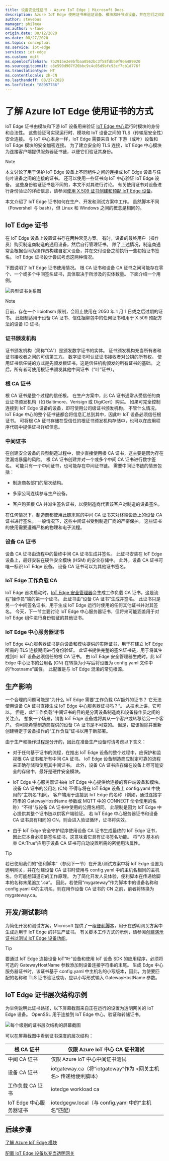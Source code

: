 ```yaml
---
title: 设备安全性证书 - Azure IoT Edge | Microsoft Docs
description: Azure IoT Edge 使用证书来验证设备、模块和叶节点设备，并在它们之间建立安全连接。
author: stevebus
manager: philmea
ms.author: v-tawe
origin.date: 08/12/2020
ms.date: 08/27/2020
ms.topic: conceptual
ms.service: iot-edge
services: iot-edge
ms.custom: mqtt
ms.openlocfilehash: 7b291be2e9bfbaa0562bc3f58fdbb9f90a489920
ms.sourcegitcommit: c8e590d907f20bbc9c4c05d9bfc93cf7cb1d776f
ms.translationtype: HT
ms.contentlocale: zh-CN
ms.lasthandoff: 08/27/2020
ms.locfileid: "88957786"
---
```

# <a name="understand-how-azure-iot-edge-uses-certificates"></a>了解 Azure IoT Edge 使用证书的方式

IoT Edge 证书由模块和下游 IoT 设备用来验证 [IoT Edge 中心](iot-edge-runtime.md#iot-edge-hub)运行时模块的身份和合法性。 这些验证可实现运行时、模块和 IoT 设备之间的 TLS（传输层安全性）安全连接。 与 IoT 中心本身一样，IoT Edge 需要来自 IoT 下游（或叶）设备和 IoT Edge 模块的安全加密连接。 为了建立安全的 TLS 连接，IoT Edge 中心模块为连接客户端提供服务器证书链，以便它们验证其身份。

>[!NOTE]
>本文讨论了用于保护 IoT Edge 设备上不同组件之间的连接或 IoT Edge 设备与任何叶设备之间的连接的证书。 还可以使用一些证书向 IoT 中心验证 IoT Edge 设备。 这些身份验证证书是不同的，本文不对其进行讨论。 有关使用证书对设备进行身份验证的详细信息，请参阅[使用 X.509 证书创建和预配 IoT Edge 设备](how-to-auto-provision-x509-certs.md)。

本文介绍了 IoT Edge 证书如何在生产、开发和测试方案中工作。 虽然脚本不同（Powershell 与 bash），但 Linux 和 Windows 之间的概念是相同的。

## <a name="iot-edge-certificates"></a>IoT Edge 证书

在 IoT Edge 设备上设置证书存在两种常见方案。 有时，设备的最终用户（操作员）购买制造商制造的通用设备，然后自行管理证书。 除了上述情况，制造商通常会根据合同为操作员构建自定义设备，并在交付设备之前执行一些初始证书签名。 IoT Edge 证书设计尝试考虑这两种情况。

下图说明了 IoT Edge 证书使用情况。 根 CA 证书和设备 CA 证书之间可能存在零个、一个或多个中间签名证书，具体取决于所涉及的实体数量。 下面介绍一个用例。

![典型证书关系图](./media/iot-edge-certs/edgeCerts-general.png)

> [!NOTE]
> 目前，存在一个 libiothsm 限制，会阻止使用在 2050 年 1 月 1 日或之后过期的证书。 此限制适用于设备 CA 证书、信任捆绑包中的任何证书和用于 X.509 预配方法的设备 ID 证书。

### <a name="certificate-authority"></a>证书颁发机构

证书颁发机构（简称“CA”）是颁发数字证书的实体。 证书颁发机构充当所有者和证书接收者之间的可信第三方。 数字证书可认证证书接收者对公钥的所有权。 使用证书信任链的方式是先颁发根证书，这是信任机构颁发的所有证书的基础。 之后，所有者可使用根证书颁发其他中间证书（“叶”证书）。

### <a name="root-ca-certificate"></a>根 CA 证书

根 CA 证书是整个过程的信任根。 在生产方案中，此 CA 证书通常从受信任的商业证书颁发机构（如 Baltimore、Verisign 或 DigiCert）购买。 如果可完全控制连接到 IoT Edge 设备的设备，即可使用公司级证书颁发机构。 不管什么情况，IoT Edge 中心的整个证书链都会将信息汇总到其中，因此叶 IoT 设备必须信任根证书。 可将根 CA 证书存储在受信任的根证书颁发机构存储中，也可以在应用程序代码中提供证书详细信息。

### <a name="intermediate-certificates"></a>中间证书

在创建安全设备的典型制造过程中，很少直接使用根 CA 证书，这主要是因为存在泄漏或暴露的风险。 根 CA 证书创建并对一个或多个中间 CA 证书进行数字签名。 可能只有一个中间证书，也可能存在中间证书链。 需要中间证书链的情景包括：

* 制造商各部门的层次结构。

* 多家公司连续参与生产设备。

* 客户购买根 CA 并派生签名证书，以便制造商代表该客户对制造的设备签名。

在任何情况下，制造商都使用此链末尾的中间 CA 证书来对终端设备上的设备 CA 证书进行签名。 一般情况下，这些中间证书受到制造厂商的严密保护。 这些证书的使用需要遵循严格的物理和电子流程。

### <a name="device-ca-certificate"></a>设备 CA 证书

设备 CA 证书由流程中的最终中间 CA 证书生成并签名。 此证书安装在 IoT Edge 设备上，最好安装在硬件安全模块 (HSM) 的安全存储中。 此外，设备 CA 证书可唯一标识 IoT Edge 设备。 设备 CA 证书可以为其他证书签名。

### <a name="iot-edge-workload-ca"></a>IoT Edge 工作负载 CA

IoT Edge 首次启动时，[IoT Edge 安全管理器](iot-edge-security-manager.md)会生成工作负载 CA 证书，这是流程“操作员”端的第一个证书。 此证书由“设备 CA 证书”生成并签名。 此证书只是另一个中间签名证书，用于生成 IoT Edge 运行时使用的任何其他证书并对其签名。 今天，下一节主要讨论 IoT Edge 中心服务器证书，但将来可能涵盖用于对 IoT Edge 组件进行身份验证的其他证书。

### <a name="iot-edge-hub-server-certificate"></a>IoT Edge 中心服务器证书

IoT Edge 中心服务器证书是向设备和模块提供的实际证书，用于在建立 IoT Edge 所需的 TLS 连接期间进行身份验证。 此证书提供完整的签名证书链，用于将其生成到叶 IoT 设备必须信任的根 CA 证书。 由 IoT Edge 安全管理器生成时，此 IoT Edge 中心证书的公用名 (CN) 在转换为小写后将设置为 config.yaml 文件中的“hostname”属性。 此配置是与 IoT Edge 混淆的常见根源。

## <a name="production-implications"></a>生产影响

一个合理的问题可能是“为什么 IoT Edge 需要‘工作负载 CA’额外的证书？ 它无法使用设备 CA 证书直接生成 IoT Edge 中心服务器证书吗？”。 从技术上讲，它可以。 但是，此“工作负载”中间证书的目的是分离设备制造商和设备操作员之间的关注点。 想象一个场景，销售 IoT Edge 设备或将其从一个客户或转移给另一个客户。 你可能希望制造商提供的设备 CA 证书是不可变的。 但是，应该擦除并重新创建特定于设备操作的“工作负载”证书以用于新部署。

由于生产和操作过程是分开的，因此在准备生产设备时请考虑以下含义：

* 对于任何基于证书的流程，在推出 IoT Edge 设备的整个过程中，应保护和监视根 CA 证书和所有中间 CA 证书。 IoT Edge 设备制造商应制定可靠的流程来正确存储和使用其中间证书。 此外，设备 CA 证书应存储在设备上尽可能安全的存储中，最好是硬件安全模块。

* IoT Edge 中心服务器证书由 IoT Edge 中心提供给连接的客户端设备和模块。 设备 CA 证书的公用名 (CN) 不得与将在 IoT Edge 设备上 config.yaml 中使用的“主机名”相同。 客户端用于连接到 IoT Edge 的名称（例如，通过连接字符串的 GatewayHostName 参数或 MQTT 中的 CONNECT 命令使用的名称）“不得”与设备 CA 证书中使用的公用名相同。 此限制是因为 IoT Edge 中心提供其整个证书链以供客户端验证。 若 IoT Edge 中心服务器证书和设备 CA 证书具有相同的 CN，则会进入验证循环，证书将失效。

* 由于 IoT Edge 安全守护程序使用设备 CA 证书生成最终的 IoT Edge 证书，因此它本身必须是签名证书，这意味着它具有证书签名功能。 将“V3 基本约束 CA:True”应用于设备 CA 证书可自动设置所需的密钥用法属性。

>[!Tip]
> 若已使用我们的“便利脚本”（参阅下一节）在开发/测试方案中将 IoT Edge 设置为透明网关，并在创建设备 CA 证书时使用与 config.yaml 中的主机名相同的主机名，你可能想知道它的工作原理。 为了简化开发人员体验，便利脚本在传递给脚本的名称末尾追加“.ca”。 因此，若使用“mygateway”作为脚本中的设备名称和 config.yaml 中的主机名，则在用作设备 CA 证书的 CN 之前，前者将转换为 mygateway.ca。

## <a name="devtest-implications"></a>开发/测试影响

为简化开发和测试方案，Microsoft 提供了一组[便利脚本](https://github.com/Azure/azure-iot-sdk-c/tree/master/tools/CACertificates)，用于在透明网关方案中生成适用于 IoT Edge 的非生产证书。 有关脚本工作方式的示例，请参阅[创建演示证书以测试 IoT Edge 设备功能](how-to-create-test-certificates.md)。

>[!Tip]
> 要通过 IoT Edge 连接设备 IoT“叶”设备和使用 IoT 设备 SDK 的应用程序，必须将可选的 GatewayHostName 参数添加到设备连接字符串的末尾。 生成 Edge 中心服务器证书时，该证书基于 config.yaml 中主机名的小写版本，因此，为使要匹配的名称和 TLS 证书验证成功，应以小写形式输入 GatewayHostName 参数。

## <a name="example-of-iot-edge-certificate-hierarchy"></a>IoT Edge 证书层次结构示例

为举例说明此证书路径，以下屏幕截图来自正在运行的设置为透明网关的 IoT Edge 设备。 OpenSSL 用于连接到 IoT Edge 中心，验证和转储证书。

![每个级别的证书层次结构的屏幕截图](./media/iot-edge-certs/iotedge-cert-chain.png)

可以在屏幕截图中看到证书深度的层次结构：

| 根 CA 证书         | 仅限 Azure IoT 中心 CA 证书测试                                                                           |
|-----------------------------|-----------------------------------------------------------------------------------------------------------|
| 中间 CA 证书 | 仅限 Azure IoT 中心中间证书测试                                                                 |
| 设备 CA 证书       | iotgateway.ca（将“iotgateway”作为 <网关主机名> 传递给便利脚本）   |
| 工作负载 CA 证书     | iotedge workload ca                                                                                       |
| IoT Edge 中心服务器证书 | iotedgegw.local（与 config.yaml 中的“主机名”匹配）                                            |

## <a name="next-steps"></a>后续步骤

[了解 Azure IoT Edge 模块](iot-edge-modules.md)

[配置 IoT Edge 设备以充当透明网关](how-to-create-transparent-gateway.md)
